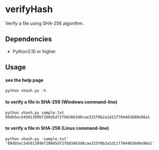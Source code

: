 # verifyHash
Verify a file using SHA-256 algorithm.

## Dependencies
- Python3.10 or higher

## Usage

#### see the help page
```
python vhash.py -h
```
#### to verify a file in SHA-256 (Windows command-line)
```
python vhash.py sample.txt 89db5ec54501399bf200d5d72fb03863d8cae325f0b2a1d11f704483680e98a1
```
#### to verify a file in SHA-256 (Linux command-line)
```
python vhash.py 'sample.txt' '89db5ec54501399bf200d5d72fb03863d8cae325f0b2a1d11f704483680e98a1'
```
